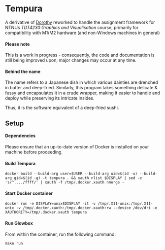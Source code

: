 # Tempura



A derivative of [Dorothy](https://github.com/richarah/dorothy) reworked to handle the assignment framework for NTNUs *TDT4230 Graphics and Visualisation* course, primarily for compatibility with M1/M2 hardware (and non-Windows machines in general)

#### Please note

This is a work in progress - consequently, the code and documentation is still being improved upon; major changes may occur at any time.

#### Behind the name

The name refers to a Japanese dish in which various dainties are drenched in batter and deep-fried. Similarly, this program takes something delicate & fussy and encapsulates it in a crude wrapper, making it easier to handle and deploy while preserving its intricate insides.

Thus, it is the software equivalent of a deep-fried sushi.



## Setup

#### Dependencies

Please ensure that an up-to-date version of Docker is installed on your machine before proceeding.

#### Build Tempura

```
docker build --build-arg user=$USER --build-arg uid=$(id -u) --build-arg gid=$(id -g) -t tempura . && xauth nlist $DISPLAY | sed -e 's/^..../ffff/' | xauth -f /tmp/.docker.xauth nmerge -
```

#### Start Docker container

```
docker run -e DISPLAY=unix$DISPLAY -it -v /tmp/.X11-unix:/tmp/.X11-unix -v /tmp/.docker.xauth:/tmp/.docker.xauth:rw --device /dev/dri -e XAUTHORITY=/tmp/.docker.xauth tempura
```

#### Run Glowbox

From within the container, run the following command:

`make run`
